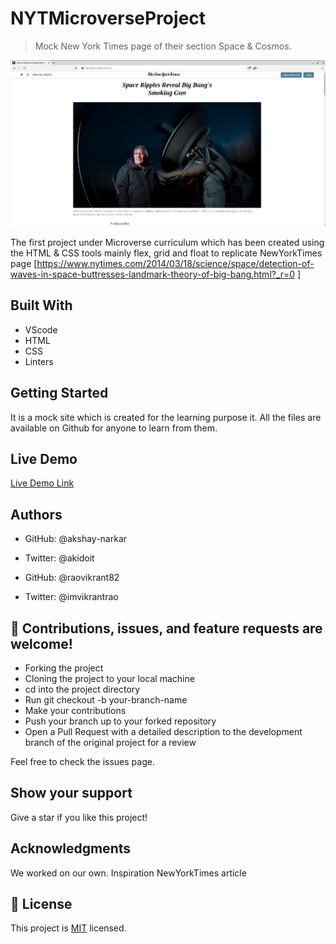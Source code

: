 # NYTMicroverseProject

> Mock New York Times page of their section Space & Cosmos.

![Screenshot](/images/NewNYTMicroverseScreenshot.png?raw=true)

The first project under Microverse curriculum which has been created using the HTML & CSS tools mainly flex, grid and float to replicate NewYorkTimes page [https://www.nytimes.com/2014/03/18/science/space/detection-of-waves-in-space-buttresses-landmark-theory-of-big-bang.html?_r=0 ]

## Built With
- VScode
- HTML
- CSS
- Linters

## Getting Started
It is a mock site which is created for the learning purpose it. All the files are available on Github for anyone to learn from them.

## Live Demo
[Live Demo Link](https://raw.githack.com/raovikrant82/NYTMicroverseProject/nytdraft/index.html)

## Authors
- GitHub: @akshay-narkar
- Twitter: @akidoit

- GitHub: @raovikrant82
- Twitter: @imvikrantrao

## 🤝 Contributions, issues, and feature requests are welcome!

- Forking the project
- Cloning the project to your local machine
- cd into the project directory
- Run git checkout -b your-branch-name
- Make your contributions
- Push your branch up to your forked repository
- Open a Pull Request with a detailed description to the development branch of the original project for a review

Feel free to check the issues page.

## Show your support
Give a star if you like this project!

## Acknowledgments
We worked on our own.
Inspiration NewYorkTimes article

## 📝 License
This project is [MIT](https://opensource.org/licenses/MIT) licensed.
